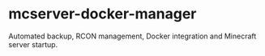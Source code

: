 # mcserver-docker-manager
Automated backup, RCON management, Docker integration and Minecraft server startup.
